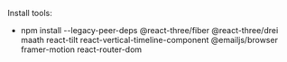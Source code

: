 Install tools:

- npm install --legacy-peer-deps @react-three/fiber @react-three/drei maath react-tilt react-vertical-timeline-component @emailjs/browser framer-motion react-router-dom